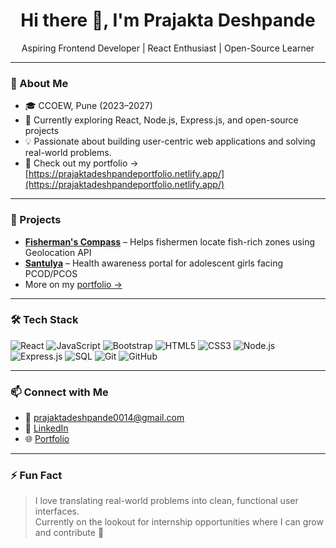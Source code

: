 <h1 align="center">Hi there 👋, I'm Prajakta Deshpande</h1>
<p align="center">Aspiring Frontend Developer | React Enthusiast | Open-Source Learner</p>

---

### 💫 About Me

- 🎓 CCOEW, Pune (2023–2027)
- 🌱 Currently exploring React, Node.js, Express.js, and open-source projects  
- 💡 Passionate about building user-centric web applications and solving real-world problems. 
- 💼 Check out my portfolio → [https://prajaktadeshpandeportfolio.netlify.app/](https://prajaktadeshpandeportfolio.netlify.app/)

---

### 🚀 Projects

- **[Fisherman's Compass](https://fishermancompass.netlify.app/)** – Helps fishermen locate fish-rich zones using Geolocation API  
- **[Santulya](https://santulya.netlify.app/)** – Health awareness portal for adolescent girls facing PCOD/PCOS   
- More on my [portfolio →](https://prajaktadeshpandeportfolio.netlify.app/)

---

### 🛠 Tech Stack

![React](https://img.shields.io/badge/-React-61DAFB?style=flat&logo=react)
![JavaScript](https://img.shields.io/badge/-JavaScript-F7DF1E?style=flat&logo=javascript)
![Bootstrap](https://img.shields.io/badge/-Bootstrap-563D7C?style=flat&logo=bootstrap)
![HTML5](https://img.shields.io/badge/-HTML5-E34F26?style=flat&logo=html5)
![CSS3](https://img.shields.io/badge/-CSS3-1572B6?style=flat&logo=css3)
![Node.js](https://img.shields.io/badge/-Node.js-339933?style=flat&logo=node.js)
![Express.js](https://img.shields.io/badge/-Express.js-000000?style=flat&logo=express)
![SQL](https://img.shields.io/badge/-SQL-4479A1?style=flat&logo=mysql)
![Git](https://img.shields.io/badge/-Git-F05032?style=flat&logo=git)
![GitHub](https://img.shields.io/badge/-GitHub-181717?style=flat&logo=github)

---

### 📫 Connect with Me

- 📧 prajaktadeshpande0014@gmail.com  
- 💼 [LinkedIn](https://www.linkedin.com/in/your-linkedin/)  
- 🌐 [Portfolio](https://prajaktadeshpandeportfolio.netlify.app/)

---

### ⚡ Fun Fact

> I love translating real-world problems into clean, functional user interfaces.  
> Currently on the lookout for internship opportunities where I can grow and contribute 🚀
